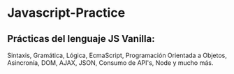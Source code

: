 # Javascript-Practice

<h2>Prácticas del lenguaje JS Vanilla:</h2>
<p>Sintaxis, Gramática, Lógica, EcmaScript, Programación Orientada a Objetos, Asincronía, DOM, AJAX, JSON, Consumo de API's, Node y mucho más.</p>
